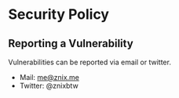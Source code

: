 # Security Policy

## Reporting a Vulnerability

Vulnerabilities can be reported via email or twitter.
- Mail: me@znix.me
- Twitter: @znixbtw
